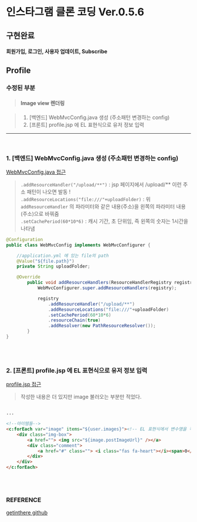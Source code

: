 # 인스타그램 클론 코딩 Ver.0.5.6

## 구현완료

>
#### 회원가입, 로그인, 사용자 업데이트, Subscribe


## Profile

### 수정된 부분

> #### Image view 렌더링

> 1. [백엔드] WebMvcConfig.java 생성 (주소패턴 변경하는 config)
> 2. [프론트] profile.jsp 에 EL 표현식으로 유저 정보 입력


---

<br/>

### 1. [백엔드] WebMvcConfig.java 생성 (주소패턴 변경하는 config)

[WebMvcConfig.java 접근](./src/main/java/com/cos/photogramstart/config/WebMvcConfig.java)

> `.addResourceHandler("/upload/**")` : jsp 페이지에서 /upload/** 이런 주소 패턴이 나오면 발동 !<br/>
> `.addResourceLocations("file:///"+uploadFolder)` : 위 `addResourceHandler` 의 파라미터와 같은 내용(주소)을 왼쪽의 파라미터 내용(주소)으로 바꿔줌<br/>
> `.setCachePeriod(60*10*6)` : 캐시 기간, 초 단위임, 즉 왼쪽의 숫자는 1시간을 나타냄

```java
@Configuration
public class WebMvcConfig implements WebMvcConfigurer {

	//application.yml 에 있는 file의 path
	@Value("${file.path}")
	private String uploadFolder;

	@Override
		public void addResourceHandlers(ResourceHandlerRegistry registry) {
			WebMvcConfigurer.super.addResourceHandlers(registry);

			registry
				.addResourceHandler("/upload/**")
				.addResourceLocations("file:///"+uploadFolder)
				.setCachePeriod(60*10*6)
				.resourceChain(true)
				.addResolver(new PathResourceResolver());
		}
}
```

<br/><br/>

### 2. [프론트] profile.jsp 에 EL 표현식으로 유저 정보 입력

[profile.jsp 접근](./src/main/webapp/WEB-INF/views/user/profile.jsp)

> 작성한 내용은 더 있지만 image 불러오는 부분만 적었다.

```html

...

<!--아이템들-->
<c:forEach var="image" items="${user.images}"><!-- EL 표현식에서 변수명을 적으면 get함수가 자동 호출 된다. -->
	<div class="img-box">
		<a href=""> <img src="${image.postImageUrl}" /></a>
		<div class="comment">
			<a href="#" class=""> <i class="fas fa-heart"></i><span>0</span></a>
		</div>
	</div>
</c:forEach>
```

<br/><br/>

### REFERENCE

>
[getinthere github](https://github.com/codingspecialist/EaszUp-Springboot-Photogram-Start)
